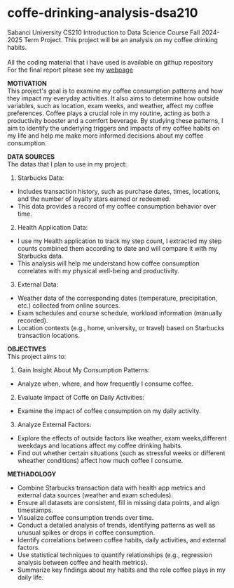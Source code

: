 # coffe-drinking-analysis-dsa210
Sabanci University CS210 Introduction to Data Science Course Fall 2024-2025 Term Project. This project will be an analysis on my coffee drinking habits.<br><br>
All the coding material that i have used is available on githup repository<br>
For the final report please see my [webpage](https://sites.google.com/sabanciuniv.edu/dsa210-project-cansu-karalezli/introduction)


**MOTIVATION**<br>
  This project's goal is to examine my coffee consumption patterns and how they impact my everyday activities. It also aims to determine how outside variables, such as location, exam weeks, and weather, affect my coffee preferences. Coffee plays a crucial role in my routine, acting as both a productivity booster and a comfort beverage. By studying these patterns, I aim to identify the underlying triggers and impacts of my coffee habits on my life and help me make more informed decisions about my coffee consumption.

**DATA SOURCES**<br>
The datas that I plan to use in my project:
1. Starbucks Data: 
* Includes transaction history, such as purchase dates, times, locations, and the number of loyalty stars earned or redeemed.
* This data provides a record of my coffee consumption behavior over time.
2. Health Application Data:
* I use my Health application to track my step count, I extracted my step counts combined them according to date and will compare it with my Starbucks data.
* This analysis will help me understand how coffee consumption correlates with my physical well-being and productivity.
3. External Data:
* Weather data of the corresponding dates (temperature, precipitation, etc.) collected from online sources.
* Exam schedules and course schedule, workload information (manually recorded).
* Location contexts (e.g., home, university, or travel) based on Starbucks transaction locations.

**OBJECTIVES**<br>
This project aims to:
1. Gain Insight About My Consumption Patterns:
* Analyze when, where, and how frequently I consume coffee.
2. Evaluate Impact of Coffe on Daily Activities:
* Examine the impact of coffee consumption on my daily activity.
3. Analyze External Factors:
* Explore the effects of  outside factors like weather, exam weeks,different weekdays and locations affect my coffee drinking habits.
* Find out whether certain situations (such as stressful weeks or different wheather conditions) affect how much coffee I consume.

**METHADOLOGY**
* Combine Starbucks transaction data with health app metrics and external data sources (weather and exam schedules).
* Ensure all datasets are consistent, fill in missing data points, and align timestamps.
* Visualize coffee consumption trends over time.
* Conduct a detailed analysis of trends, identifying patterns as well as unusual spikes or drops in coffee consumption.
* Identify correlations between coffee habits, daily activities, and external factors.
* Use statistical techniques to quantify relationships (e.g., regression analysis between coffee and health metrics).
* Summarize key findings about my habits and the role coffee plays in my daily life.




    

